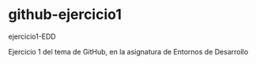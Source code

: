 # github-ejercicio1
ejercicio1-EDD

Ejercicio 1 del tema de GitHub, en la asignatura de Entornos de Desarrollo
